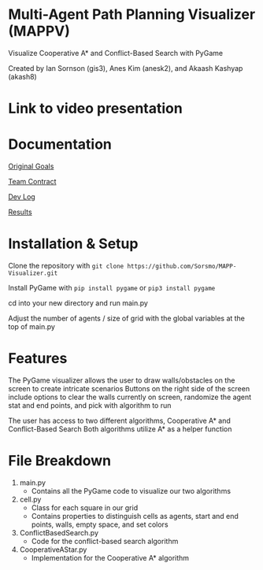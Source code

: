 # Multi-Agent Path Planning Visualizer (MAPPV)
Visualize Cooperative A* and Conflict-Based Search with PyGame

Created by Ian Sornson (gis3), Anes Kim (anesk2), and Akaash Kashyap (akash8)

# Link to video presentation

# Documentation

[Original Goals](https://github.com/Sorsmo/MAPP-Visualizer/blob/main/documentation/goals.md)

[Team Contract](https://github.com/Sorsmo/MAPP-Visualizer/blob/main/documentation/contract.md)

[Dev Log](https://github.com/Sorsmo/MAPP-Visualizer/blob/main/documentation/devlog.md)

[Results](https://github.com/Sorsmo/MAPP-Visualizer/blob/main/documentation/results.md)

# Installation & Setup

Clone the repository with `git clone https://github.com/Sorsmo/MAPP-Visualizer.git`

Install PyGame with `pip install pygame` or `pip3 install pygame`

cd into your new directory and run main.py 

Adjust the number of agents / size of grid with the global variables at the top of main.py

# Features

The PyGame visualizer allows the user to draw walls/obstacles on the screen to create intricate scenarios
Buttons on the right side of the screen include options to clear the walls currently on screen, randomize the agent stat and end points, and pick with algorithm to run

The user has access to two different algorithms, Cooperative A* and Conflict-Based Search
Both algorithms utilize A* as a helper function

# File Breakdown

1. main.py
    - Contains all the PyGame code to visualize our two algorithms
2. cell.py
    - Class for each square in our grid
    - Contains properties to distinguish cells as agents, start and end points, walls, empty space, and set colors
3. ConflictBasedSearch.py
    - Code for the conflict-based search algorithm
4. CooperativeAStar.py
    - Implementation for the Cooperative A* algorithm
